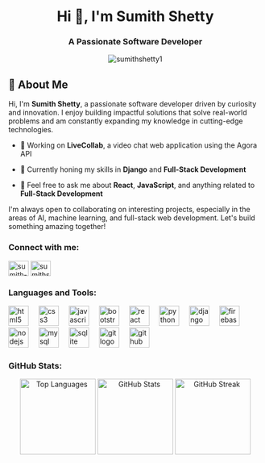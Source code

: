 <!--
### Hi there 👋

**SumithShetty1/SumithShetty1** is a ✨ _special_ ✨ repository because its `README.md` (this file) appears on your GitHub profile.

Here are some ideas to get you started:

- 🔭 I’m currently working on ...
- 🌱 I’m currently learning ...
- 👯 I’m looking to collaborate on ...
- 🤔 I’m looking for help with ...
- 💬 Ask me about ...
- 📫 How to reach me: ...
- 😄 Pronouns: ...
- ⚡ Fun fact: ...
-->

<h1 align="center">Hi 👋, I'm Sumith Shetty</h1>
<h3 align="center">A Passionate Software Developer</h3>

<p align="center">
  <img src="https://komarev.com/ghpvc/?username=sumithshetty1&label=Profile%20views&color=0e75b6&style=flat" alt="sumithshetty1" />
</p>

## 👋 About Me
Hi, I'm **Sumith Shetty**, a passionate software developer driven by curiosity and innovation. I enjoy building impactful solutions that solve real-world problems and am constantly expanding my knowledge in cutting-edge technologies.

- 🔭 Working on **LiveCollab**, a video chat web application using the Agora API

- 🌱 Currently honing my skills in **Django** and **Full-Stack Development**
    
- 💬 Feel free to ask me about **React**, **JavaScript**, and anything related to **Full-Stack Development**

I'm always open to collaborating on interesting projects, especially in the areas of AI, machine learning, and full-stack web development. Let's build something amazing together!

<h3 align="left">Connect with me:</h3>
<p align="left">
<a href="https://linkedin.com/in/sumith-shetty-724200250" target="_blank"><img align="center" src="https://raw.githubusercontent.com/rahuldkjain/github-profile-readme-generator/master/src/images/icons/Social/linked-in-alt.svg" alt="sumith-shetty-724200250" height="30" width="40" /></a>
<a href="https://www.leetcode.com/sumithshetty014" target="_blank"><img align="center" src="https://raw.githubusercontent.com/rahuldkjain/github-profile-readme-generator/master/src/images/icons/Social/leet-code.svg" alt="sumithshetty014" height="30" width="40" /></a>
</p>

<h3 align="left">Languages and Tools:</h3>
<div align="left">
  <img src="https://cdn.jsdelivr.net/gh/devicons/devicon/icons/html5/html5-original.svg" height="40" alt="html5 logo"  />
  <img width="12" />
  <img src="https://cdn.jsdelivr.net/gh/devicons/devicon/icons/css3/css3-original.svg" height="40" alt="css3 logo"  />
  <img width="12" />
  <img src="https://cdn.jsdelivr.net/gh/devicons/devicon/icons/javascript/javascript-original.svg" height="40" alt="javascript logo"  />
  <img width="12" />
  <img src="https://cdn.jsdelivr.net/gh/devicons/devicon/icons/bootstrap/bootstrap-original.svg" height="40" alt="bootstrap logo"  />
  <img width="12" />
  <img src="https://cdn.jsdelivr.net/gh/devicons/devicon/icons/react/react-original.svg" height="40" alt="react logo"  />
  <img width="12" />
  <img src="https://cdn.jsdelivr.net/gh/devicons/devicon/icons/python/python-original.svg" height="40" alt="python logo"  />
  <img width="12" />
  <img src="https://cdn.jsdelivr.net/gh/devicons/devicon/icons/django/django-plain.svg" height="40" alt="django logo"  />
  <img width="12" />
  <img src="https://cdn.jsdelivr.net/gh/devicons/devicon/icons/firebase/firebase-plain.svg" height="40" alt="firebase logo"  />
  <img width="12" />
  <img src="https://cdn.jsdelivr.net/gh/devicons/devicon/icons/nodejs/nodejs-original.svg" height="40" alt="nodejs logo"  />
  <img width="12" />
  <img src="https://cdn.jsdelivr.net/gh/devicons/devicon/icons/mysql/mysql-original.svg" height="40" alt="mysql logo"  />
  <img width="12" />
  <img src="https://cdn.jsdelivr.net/gh/devicons/devicon/icons/sqlite/sqlite-original.svg" height="40" alt="sqlite logo"  />
  <img width="12" />
  <img src="https://cdn.jsdelivr.net/gh/devicons/devicon/icons/git/git-original.svg" height="40" alt="git logo"  />
  <img width="12" />
  <img src="https://cdn.jsdelivr.net/gh/devicons/devicon/icons/github/github-original.svg" height="40" alt="github logo"  />
</div>

<h3 align="left">GitHub Stats:</h3>
<div align="center">
  <img src="https://github-readme-stats.vercel.app/api/top-langs?username=sumithshetty1&show_icons=true&locale=en&layout=compact" height="150" alt="Top Languages" />
  <img src="https://github-readme-stats.vercel.app/api?username=sumithshetty1&show_icons=true&locale=en" height="150" alt="GitHub Stats" />
  <img src="https://github-readme-streak-stats.herokuapp.com/?user=sumithshetty1&" height="150" alt="GitHub Streak" />
</div>

